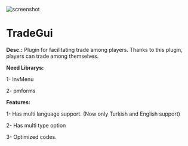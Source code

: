 ![screenshot](https://i.resimyukle.xyz/yHHe3P.png)

# TradeGui

__Desc.:__ Plugin for facilitating trade among players. Thanks to this plugin, players can trade among themselves.  
  
__Need Librarys:__  
  
1- InvMenu  
  
2- pmforms   
  
  
__Features:__  
  
1- Has multi language support. (Now only Turkish and English support) 
  
2- Has multi type option  
  
3- Optimized codes.